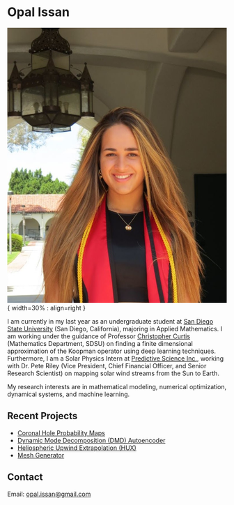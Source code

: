 # Opal Issan

![](images/GradPic2.jpg){ width=30% : align=right }

I am currently in my last year as an undergraduate student at [San Diego State University](https://www.sdsu.edu/) (San Diego, California), majoring in Applied Mathematics. I am working under the guidance of Professor [Christopher Curtis](https://cwcurtis.github.io/) (Mathematics Department, SDSU) on finding a finite dimensional approximation of the Koopman operator using deep learning techniques. 
Furthermore, I am a Solar Physics Intern at [Predictive Science Inc.](https://www.predsci.com/portal/home.php), working with Dr. Pete Riley (Vice President, Chief Financial Officer, and Senior Research Scientist) on mapping solar wind streams from the Sun to Earth. 

My research interests are in mathematical modeling, numerical optimization, dynamical systems, and machine learning.

## Recent Projects
- [Coronal Hole Probability Maps](http://www.predsci.com/CHD/)
- [Dynamic Mode Decomposition (DMD) Autoencoder](https://opaliss.github.io/dmd_autoencoder/)
- [Heliospheric Upwind Extrapolation (HUX)](https://github.com/predsci/HUX)
- [Mesh Generator](https://pypi.org/project/mesh-generator/)

## Contact 
Email: opal.issan@gmail.com

